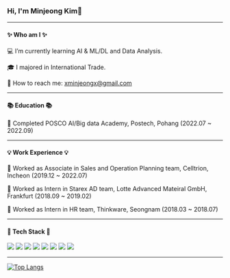 ### Hi, I'm Minjeong Kim👋

---

#### ✨ Who am I ✨
 💻 I’m currently learning AI & ML/DL and Data Analysis.
 
 🎓 I majored in International Trade.
 
 🙋 How to reach me: xminjeongx@gmail.com
 
 ---
 
 #### 	📚 Education 📚
 
 🏫 Completed POSCO AI/Big data Academy, Postech, Pohang (2022.07 ~ 2022.09)
 

---

#### 💡 Work Experience 💡
🏢 Worked as Associate in Sales and Operation Planning team, Celltrion, Incheon (2019.12 ~ 2022.07)

🏢 Worked as Intern in Starex AD team, Lotte Advanced Mateiral GmbH, Frankfurt (2018.09 ~ 2019.02)

🏢 Worked as Intern in HR team, Thinkware, Seongnam (2018.03 ~ 2018.07)

---

#### 📌 Tech Stack 📌 
<img src="https://img.shields.io/badge/Python-3776AB?style=for-the-badge&logo=Python&logoColor=white"> <img src="https://img.shields.io/badge/Jupyter-F37626?style=for-the-badge&logo=Jupyter&logoColor=white"> <img src="https://img.shields.io/badge/VSCode-007ACC?style=for-the-badge&logo=VSCode&logoColor=white"> <img src="https://img.shields.io/badge/OpenCV-5C3EE8?style=for-the-badge&logo=OpenCV&logoColor=white"> <img src="https://img.shields.io/badge/YOLO-00FFFF?style=for-the-badge&logo=YOLO&logoColor=white"> <img src="https://img.shields.io/badge/Keras-D00000?style=for-the-badge&logo=Keras&logoColor=white"> <img src="https://img.shields.io/badge/Pytorch-EE4C2C?style=for-the-badge&logo=Pytorch&logoColor=white"> <img src="https://img.shields.io/badge/MySQL-4479A1?style=for-the-badge&logo=MySQL&logoColor=white">

---
[![Top Langs](https://github-readme-stats.vercel.app/api/top-langs/?username=minjeongkeem&layout=compact)](https://github.com/minjeongkeem/github-readme-stats)
